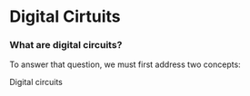# Digital Cirtuits


### What are digital circuits?


To answer that question, we must first address two concepts:


Digital circuits 